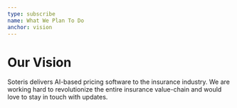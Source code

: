 ```yaml
---
type: subscribe
name: What We Plan To Do
anchor: vision
---
```


# Our Vision

Soteris delivers AI-based pricing software to the insurance industry. We are working hard to revolutionize the entire insurance value-chain and would love to stay in touch with updates.
